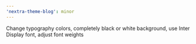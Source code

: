 ```yaml
---
'nextra-theme-blog': minor
---
```


Change typography colors, completely black or white background, use Inter
Display font, adjust font weights
